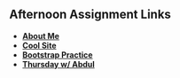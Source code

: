 ## Afternoon Assignment Links

* **[About Me](https://github.com/ScottWallin/about_me)**
* **[Cool Site](https://github.com/ScottWallin/pet_care)**
* **[Bootstrap Practice](https://github.com/ScottWallin/bootstrap_practice)**
* **[Thursday w/ Abdul](https://github.com/ScottWallin/thursday_challenge)**
